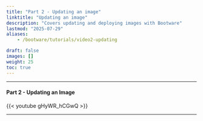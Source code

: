 ```yaml
---
title: "Part 2 - Updating an image"
linktitle: "Updating an image"
description: "Covers updating and deploying images with Bootware"
lastmod: "2025-07-29"
aliases:
    - /bootware/tutorials/video2-updating

draft: false
images: []
weight: 25
toc: true
---
```


-----
#### Part 2 - Updating an Image

{{< youtube gHyWR_hCGwQ >}}
<br>

-----



